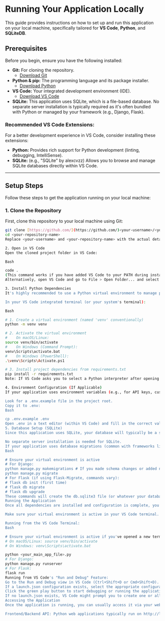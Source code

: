# Running Your Application Locally

This guide provides instructions on how to set up and run this application on your local machine, specifically tailored for **VS Code**, **Python**, and **SQLiteDB**.

## Prerequisites

Before you begin, ensure you have the following installed:

* **Git:** For cloning the repository.
    * [Download Git](https://git-scm.com/downloads)
* **Python & pip:** The programming language and its package installer.
    * [Download Python](https://www.python.org/downloads/)
* **VS Code:** Your integrated development environment (IDE).
    * [Download VS Code](https://code.visualstudio.com/download)
* **SQLite:** This application uses SQLite, which is a file-based database. No separate server installation is typically required as it's often bundled with Python or managed by your framework (e.g., Django, Flask).

### Recommended VS Code Extensions:

For a better development experience in VS Code, consider installing these extensions:

* **Python:** Provides rich support for Python development (linting, debugging, IntelliSense).
* **SQLite:** (e.g., "SQLite" by alexcvzz) Allows you to browse and manage SQLite databases directly within VS Code.

---

## Setup Steps

Follow these steps to get the application running on your local machine:

### 1. Clone the Repository

First, clone this repository to your local machine using Git:

```bash
git clone [https://github.com/](https://github.com/)<your-username>/<your-repository-name>.git
cd <your-repository-name>
Replace <your-username> and <your-repository-name> with the actual details of this repository.

2. Open in VS Code
Open the cloned project folder in VS Code:

Bash

code .
(This command works if you have added VS Code to your PATH during installation.)
Alternatively, open VS Code and go to File > Open Folder... and select the project directory.

3. Install Python Dependencies
It's highly recommended to use a Python virtual environment to manage project-specific dependencies.

In your VS Code integrated terminal (or your system's terminal):

Bash

# 1. Create a virtual environment (named 'venv' conventionally)
python -m venv venv

# 2. Activate the virtual environment
#    On macOS/Linux:
source venv/bin/activate
#    On Windows (Command Prompt):
venv\Scripts\activate.bat
#    On Windows (PowerShell):
.\venv\Scripts\Activate.ps1

# 3. Install project dependencies from requirements.txt
pip install -r requirements.txt
Note: If VS Code asks you to select a Python interpreter after opening the folder, choose the one inside your venv folder (e.g., venv/bin/python or venv\Scripts\python.exe).

4. Environment Configuration (If Applicable)
If your application uses environment variables (e.g., for API keys, custom settings), you'll need to set them up.

Look for a .env.example file in the project root.
Copy it to .env:
Bash

cp .env.example .env
Open .env in a text editor (within VS Code) and fill in the correct values for your local environment (e.g., any placeholder API keys).
5. Database Setup (SQLite)
Since this application uses SQLite, your database will typically be a single file (e.g., db.sqlite3 for Django).

No separate server installation is needed for SQLite.
If your application uses database migrations (common with frameworks like Django or Flask-Migrate):
Bash

# Ensure your virtual environment is active
# For Django:
python manage.py makemigrations # If you made schema changes or added new apps
python manage.py migrate
# For Flask (if using Flask-Migrate, commands vary):
# flask db init (first time)
# flask db migrate
# flask db upgrade
These commands will create the db.sqlite3 file (or whatever your database file is named) and set up the necessary tables.
Running the Application
Once all dependencies are installed and configuration is complete, you can start the application.

Make sure your virtual environment is active in your VS Code terminal.

Running from the VS Code Terminal:
Bash

# Ensure your virtual environment is active if you've opened a new terminal
# On macOS/Linux: source venv/bin/activate
# On Windows: venv\Scripts\activate.bat

python <your_main_app_file>.py
# For Django:
python manage.py runserver
# For Flask:
flask run
Running from VS Code's "Run and Debug" Feature:
Go to the Run and Debug view in VS Code (Ctrl+Shift+D or Cmd+Shift+D).
If a launch.json configuration exists, select the appropriate configuration from the dropdown.
Click the green play button to start debugging or running the application.
If no launch.json exists, VS Code might prompt you to create one or allow you to run the current file directly.
Accessing the Application
Once the application is running, you can usually access it via your web browser or API client:

Frontend/Backend API: Python web applications typically run on http://localhost:8000 or http://localhost:5000 by default. Check your console output for the exact URL.
